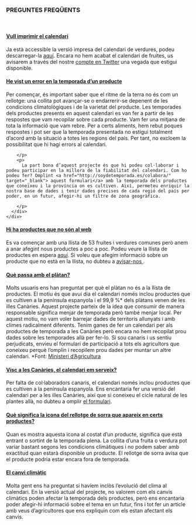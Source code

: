 
### PREGUNTES FREQÜENTS
<br>

<div class="panel-group" id="accordion" role="tablist" aria-multiselectable="true">
  <div class="panel panel-default">
    <div class="panel-heading" role="tab" id="headingImprimir">
      <h4 class="panel-title">
      <a class="collapsed" role="button" data-toggle="collapse" data-parent="#accordion" href="#imprimir" aria-expanded="true" aria-controls="collapseTwo">
      Vull imprimir el calendari
      </a>
    </h4>
    </div>
    <div id="imprimir" class="panel-collapse collapse in" role="tabpanel" aria-labelledby="headingImprimir">
      <div class="panel-body">
        <p>
        Ja està accessible la versió impresa del calendari de verdures, podeu descarregar-la <a href="https://soydetemporada.es/data/calendario-verduras.pdf" target="_blank">aquí</a>. Encara no hem acabat el calendari de fruites, us avisarem a través del nostre <a href='https://twitter.com/soydetemporada'
            target='_blank'>compte en Twitter</a> una vegada que estigui disponible.
        </p>
      </div>
    </div>
  </div>
  <div class="panel panel-default">
    <div class="panel-heading" role="tab" id="headingError">
      <h4 class="panel-title">
        <a role="button" data-toggle="collapse" data-parent="#accordion" href="#error-calendario" aria-expanded="false" aria-controls="collapseOne">
        He vist un error en la temporada d’un producte
        </a>
      </h4>
    </div>
    <div id="error-calendario" class="panel-collapse collapse" role="tabpanel" aria-labelledby="headingError">
      <div class="panel-body">
        <p>
          Per començar, és important saber que el ritme de la terra no és com un rellotge: una collita pot avançar-se o endarrerir-se depenent de les condicions climatològiques i de la varietat del producte. Les temporades dels productes presents en aquest calendari es van fer a partir de les respostes que vam recopilar sobre cada producte. Vam fer una mitjana de tota la informació que vam rebre. Per a certs aliments, hem rebut poques respostes i pot ser que la temporada presentada no estigui totalment d’acord amb la situació a totes les regions del país. Per tant, no excloem la possibilitat que hi hagi errors al calendari.

        </p>
        <p>
          La part bona d’aquest projecte és que hi podeu col·laborar i podeu participar en la millora de la fiabilitat del calendari. Com ho podeu fer? Omplint <a href="http://soydetemporada.es/colabora/" target="_blank"> aquest formulari</a> amb la temporada dels productes que coneixeu i la província on es cultiven. Així, permeteu enriquir la nostra base de dades i tenir dades precises de cada regió del país per poder, en un futur, afegir-hi un filtre de zona geogràfica.

        </p>
      </div>
    </div>
  </div>
  <!-- inicio -->
  <div class="panel panel-default">
    <div class="panel-heading" role="tab" id="headingNoProduct">
      <h4 class="panel-title">
        <a class="collapsed" role="button" data-toggle="collapse" data-parent="#accordion" href="#no-product" aria-expanded="false" aria-controls="collapseThree">
          Hi ha productes que no són al web
        </a>
      </h4>
    </div>
    <div id="no-product" class="panel-collapse collapse" role="tabpanel" aria-labelledby="headingNoProduct">
      <div class="panel-body">
        <p>
          Es va començar amb una llista de 53 fruites i verdures comunes però anem a anar afegint nous productes a poc a poc. Podeu veure la llista de productes en espera <a href="https://github.com/soydetemporada/website/issues/13" target="_blank">aquí</a>. Si voleu que afegim informació sobre un producte que no està en la llista, no dubteu a <a href="http://soydetemporada.es/contacto/" target="_blank"> avisar-nos </a>.
        </p>
      </div>
    </div>
  </div>
  <!--  fin -->
  <div class="panel panel-default">
    <div class="panel-heading" role="tab" id="headingPlatano">
      <h4 class="panel-title">
      <a class="collapsed" role="button" data-toggle="collapse" data-parent="#accordion" href="#platano" aria-expanded="false" aria-controls="collapseThree">
        Què passa amb el plàtan?
      </a>
    </h4>
    </div>
    <div id="platano" class="panel-collapse collapse" role="tabpanel" aria-labelledby="headingPlatano">
      <div class="panel-body">
        <p>
          Molts usuaris ens han preguntat per què el plàtan no és a la llista de productes. El motiu és que avui dia el calendari només inclou productes que es cultiven a la península espanyola i el 99,9 %* dels plàtans venen de les illes Canàries. Aquest projecte parteix de la idea que consumir de manera responsable significa menjar de temporada però també menjar local. Per aquest motiu, no vam voler barrejar dades de territoris allunyats i amb climes radicalment diferents. Tenim ganes de fer un calendari per als productes de temporada a les Canàries però encara no hem recopilat prou dades sobre les temporades allà per fer-lo. Si sou canaris i us sentiu perjudicats, envieu el formulari de participació a tots els agricultors que coneixeu perquè l’omplin i recopilem prou dades per muntar un altre calendari. *Font: <a href="http://www.mapama.gob.es/es/estadistica/temas/publicaciones/anuario-de-estadistica/"
            target="_blank"> Ministeri d’Agricultura </a>
        </p>
      </div>
    </div>
  </div>
  <div class="panel panel-default">
    <div class="panel-heading" role="tab" id="headingCanarias">
      <h4 class="panel-title">
      <a class="collapsed" role="button" data-toggle="collapse" data-parent="#accordion" href="#canarias" aria-expanded="false" aria-controls="collapseThree">
        Visc a les Canàries, el calendari em serveix?
      </a>
    </h4>
    </div>
    <div id="canarias" class="panel-collapse collapse" role="tabpanel" aria-labelledby="headingCanarias">
      <div class="panel-body">
        <p>
          Per falta de col·laboradors canaris, el calendari només inclou productes que es cultiven a la península espanyola. Ens encantaria fer una versió del calendari per a les illes Canàries, així que si coneixeu el cicle natural de les plantes allà, no dubteu a omplir <a href="http://soydetemporada.es/colabora/" target="_blank">el formulari</a>.
        </p>
      </div>
    </div>
  </div>
  <div class="panel panel-default">
    <div class="panel-heading" role="tab" id="headingIcono">
      <h4 class="panel-title">
      <a class="collapsed" role="button" data-toggle="collapse" data-parent="#accordion" href="#icono" aria-expanded="false" aria-controls="collapseThree">
        Què significa la icona del rellotge de sorra que apareix en certs productes?
      </a>
    </h4>
    </div>
    <div id="icono" class="panel-collapse collapse" role="tabpanel" aria-labelledby="headingIcono">
      <div class="panel-body">
        <p>
        Quan es mostra aquesta icona al costat d’un producte, significa que està entrant o sortint de la temporada plena. La collita d’una fruita o verdura pot variar bastant segons les condicions climàtiques i no podem saber amb exactitud quan estarà disponible un producte. El rellotge de sorra avisa que el producte podria estar encara fora de temporada.
        </p>
      </div>
    </div>
  </div>
  <div class="panel panel-default">
    <div class="panel-heading" role="tab" id="headingCambioClimatico">
      <h4 class="panel-title">
      <a class="collapsed" role="button" data-toggle="collapse" data-parent="#accordion" href="#cambio-climatico" aria-expanded="false" aria-controls="collapseThree">
        El canvi climàtic
      </a>
    </h4>
    </div>
    <div id="cambio-climatico" class="panel-collapse collapse" role="tabpanel" aria-labelledby="headingCambioClimatico">
      <div class="panel-body">
        <p>
          Molta gent ens ha preguntat si havíem inclòs l’evolució del clima al calendari. En la versió actual del projecte, no valorem com els canvis climàtics poden afectar la temporada dels productes, però ens encantaria poder afegir-hi informació sobre el tema en un futur, fins i tot fer un article amb veus d’agricultores que ens expliquin com els estan afectant els canvis.
        </p>
      </div>
    </div>
  </div>
</div>

